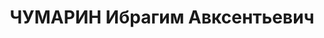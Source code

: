 ---
title: ЧУМАРИН Ибрагим Авксентьевич
description: р. 1901, с. Дьоміно Ніверклінського р-ну Куйбишевської обл., татарин,
  з селян, чл. ВКП(б), освіта початкова, командир роти 123 стрілецького полку. 14.01.1938
  звинувачений у належності до к/рев. організації, розстріляний 15.04.1938 р. Реабілітований
  24.10.1957 р.
---